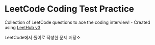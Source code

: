 # LeetCode Coding Test Practice
Collection of LeetCode questions to ace the coding interview! - Created using [LeetHub v3](https://github.com/raphaelheinz/LeetHub-3.0)

LeetCode에서 풀이로 작성한 문제 저장소
